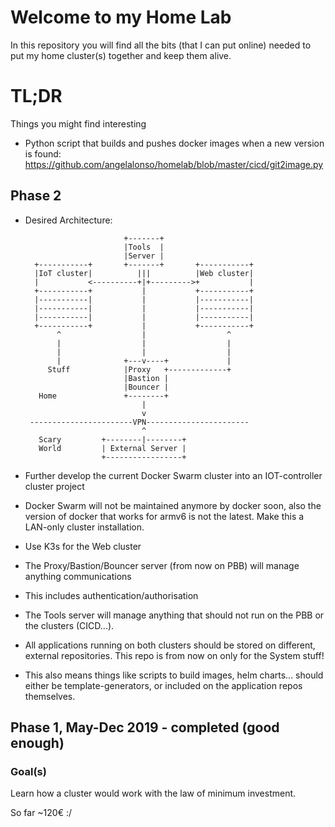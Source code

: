 # Welcome to my Home Lab
In this repository you will find all the bits (that I can put online) needed to put my home cluster(s) together and keep them alive.

# TL;DR
Things you might find interesting
- Python script that builds and pushes docker images when a new version is found: https://github.com/angelalonso/homelab/blob/master/cicd/git2image.py

## Phase 2
- Desired Architecture:

                            +-------+
                            |Tools  |
                            |Server |
        +-----------+       +-------+       +-----------+
        |IoT cluster|          |||          |Web cluster|
        |           <----------+|+--------->+           |
        +-----------+           |           +-----------+
        |-----------|           |           |-----------|
        |-----------|           |           |-----------|
        |-----------|           |           |-----------|
        +-----------+           |           +-----------+
             ^                  |                  ^
             |                  |                  |
             |                  |                  |
             |              +---v----+             |
           Stuff            |Proxy   +-------------+
                            |Bastion |
                            |Bouncer |
         Home               +--------+
                                |
                                v
       -----------------------VPN-----------------------
                                ^
         Scary         +--------|--------+
         World         | External Server |
                       +-----------------+



- Further develop the current Docker Swarm cluster into an IOT-controller cluster project
 - Docker Swarm will not be maintained anymore by docker soon, also the version of docker that works for armv6 is not the latest. Make this a LAN-only cluster installation.
- Use K3s for the Web cluster
- The Proxy/Bastion/Bouncer server (from now on PBB) will manage anything communications
 - This includes authentication/authorisation
- The Tools server will manage anything that should not run on the PBB or the clusters (CICD...).
- All applications running on both clusters should be stored on different, external repositories. This repo is from now on only for the System stuff!
 - This also means things like scripts to build images, helm charts... should either be template-generators, or included on the application repos themselves.







## Phase 1, May-Dec 2019 - completed (good enough)
### Goal(s)
Learn how a cluster would work with the law of minimum investment.  
  
So far ~120€ :/

